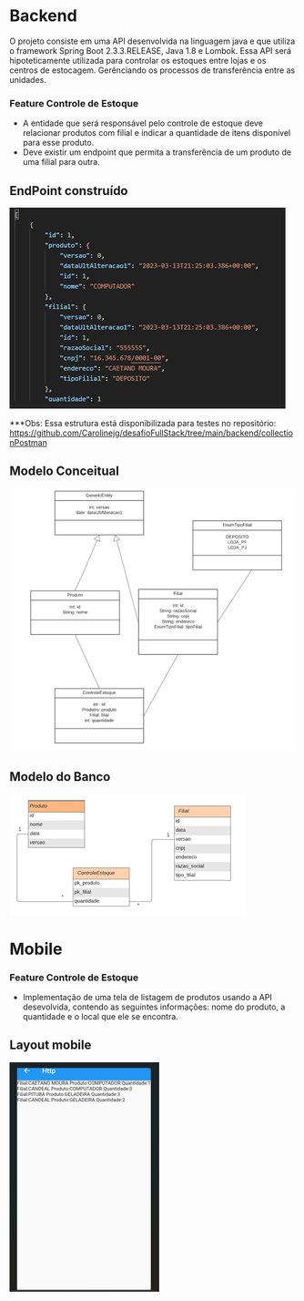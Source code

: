 # Backend

O projeto consiste em uma API desenvolvida na linguagem java e que utiliza o framework Spring Boot 2.3.3.RELEASE, Java 1.8 e Lombok. Essa API será hipoteticamente utilizada para controlar os estoques entre lojas e os centros de estocagem. Gerênciando os processos de transferência entre as unidades.  

### Feature Controle de Estoque

- A entidade que será responsável pelo controle de estoque deve relacionar produtos com filial e indicar a quantidade de itens disponível para esse produto.
- Deve existir um endpoint que permita a transferência de um produto de uma filial para outra.

## EndPoint construído
![](https://github.com/Carolinejg/desafioFullStack/blob/main/figuras/API.png)

***Obs: Essa estrutura está disponibilizada para testes no repositório: https://github.com/Carolinejg/desafioFullStack/tree/main/backend/collectionPostman

## Modelo Conceitual
![](https://github.com/Carolinejg/desafioFullStack/blob/main/figuras/UML.png)

## Modelo do Banco
![](https://github.com/Carolinejg/desafioFullStack/blob/main/figuras/ER.png)

# Mobile
 
 ### Feature Controle de Estoque
 
 - Implementação de uma tela de listagem de produtos usando a API desevolvida, contendo as seguintes informações: nome do produto, a quantidade e o local que ele se encontra.
 
 ## Layout mobile
 ![](https://github.com/Carolinejg/desafioFullStack/blob/main/figuras/MOBILE.jpeg)

